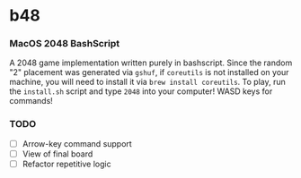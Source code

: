 # b48
### MacOS 2048 BashScript
A 2048 game implementation written purely in bashscript. Since the random "2" placement was generated via `gshuf`, if `coreutils` is not installed on your machine, you will need to install it via `brew install coreutils`. To play, run the `install.sh` script and type `2048` into your computer! WASD keys for commands!

### TODO
- [ ] Arrow-key command support
- [ ] View of final board
- [ ] Refactor repetitive logic
